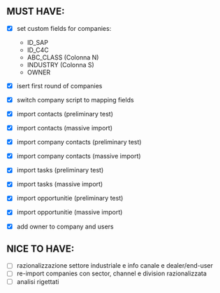 ## MUST HAVE:
- [x] set custom fields for companies:
    - ID_SAP
    - ID_C4C
    - ABC_CLASS (Colonna N)
    - INDUSTRY (Colonna S)
    - OWNER
- [x] isert first round of companies
- [x] switch company script to mapping fields
- [x] import contacts (preliminary test)
- [x] import contacts (massive import)
- [x] import company contacts (preliminary test)
- [x] import company contacts (massive import)
- [x] import tasks (preliminary test)
- [x] import tasks (massive import)
- [x] import opportunitie (preliminary test)
- [x] import opportunitie (massive import)
- [x] add owner to company and users


## NICE TO HAVE:
- [ ] razionalizzazione settore industriale e info canale e dealer/end-user
- [ ] re-import companies con sector, channel e division razionalizzata
- [ ] analisi rigettati